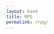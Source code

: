 ```yaml
---
layout: base
title: RPG
permalink: /rpg/
---
```


<canvas id="gameCanvas" width="800" height="600"></canvas>

<script>
    // Canvas and Context Setup
    const canvas = document.getElementById("gameCanvas");
    const ctx = canvas.getContext("2d");

    // Player Setup
    const player = { x: 50, y: canvas.height / 2, width: 40, height: 40 };

    // Projectile Setup
    const projectile = {
        x: Math.random() * canvas.width,
        y: Math.random() * canvas.height,
        width: 20,
        height: 20,
    };

    const projectileImage = new Image();
    projectileImage.src = "{{site.baseurl}}/images/rpg/projectile.png";

    let gameRunning = true;
    let survivalTime = 0;

    // Random Projectile Movement
    function moveProjectile() {
        projectile.x += (Math.random() - 0.5) * 6;
        projectile.y += (Math.random() - 0.5) * 6;

        // Keep projectile within bounds
        if (projectile.x < 0) projectile.x = 0;
        if (projectile.x + projectile.width > canvas.width) projectile.x = canvas.width - projectile.width;
        if (projectile.y < 0) projectile.y = 0;
        if (projectile.y + projectile.height > canvas.height) projectile.y = canvas.height - projectile.height;
    }

    // Check for Collisions
    function checkCollision() {
        if (
            player.x < projectile.x + projectile.width &&
            player.x + player.width > projectile.x &&
            player.y < projectile.y + projectile.height &&
            player.y + player.height > projectile.y
        ) {
            gameRunning = false;
            alert("You hit the projectile! Game over.");
            resetGame();
        }
    }

    // Reset Game State
    function resetGame() {
        survivalTime = 0;
        projectile.x = Math.random() * canvas.width;
        projectile.y = Math.random() * canvas.height;
        gameRunning = true;
        gameLoop(); // Restart the game
    }

    // Draw Game Elements
    function draw() {
        ctx.clearRect(0, 0, canvas.width, canvas.height);
        ctx.fillStyle = "green";
        ctx.fillRect(player.x, player.y, player.width, player.height);

        ctx.drawImage(projectileImage, projectile.x, projectile.y, projectile.width, projectile.height);

        ctx.fillStyle = "black";
        ctx.fillText("Survival Time: " + Math.floor(survivalTime), 10, 20);
    }

    // Main Game Loop
    function gameLoop() {
        if (gameRunning) {
            moveProjectile();
            checkCollision();
            draw();
            survivalTime += 0.1;

            if (survivalTime >= 20) {
                gameRunning = false;
                alert("You survived for 20 seconds! You win!");
                if (confirm("Would you like to play again?")) resetGame();
            }

            requestAnimationFrame(gameLoop);
        }
    }

    // Start the Game Loop Once Image is Loaded
    projectileImage.onload = gameLoop;

    // Player Movement with WASD Keys
    document.addEventListener("keydown", (event) => {
        switch (event.key) {
            case "w": player.y -= 10; break;
            case "s": player.y += 10; break;
            case "a": player.x -= 10; break;
            case "d": player.x += 10; break;
        }

        // Keep Player within Canvas Boundaries
        player.x = Math.max(0, Math.min(canvas.width - player.width, player.x));
        player.y = Math.max(0, Math.min(canvas.height - player.height, player.y));
    });
</script>


